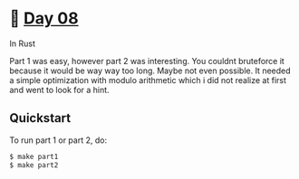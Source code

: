 # 🎄 [Day 08](https://adventofcode.com/2023/day/8)
In Rust

Part 1 was easy, however part 2 was interesting. You couldnt bruteforce it because it would be way
way too long. Maybe not even possible. It needed a simple optimization with modulo arithmetic which
i did not realize at first and went to look for a hint.

## Quickstart
To run part 1 or part 2, do:
```sh
$ make part1
$ make part2
```
